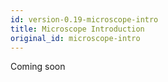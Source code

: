 ```yaml
---
id: version-0.19-microscope-intro
title: Microscope Introduction
original_id: microscope-intro
---
```


Coming soon